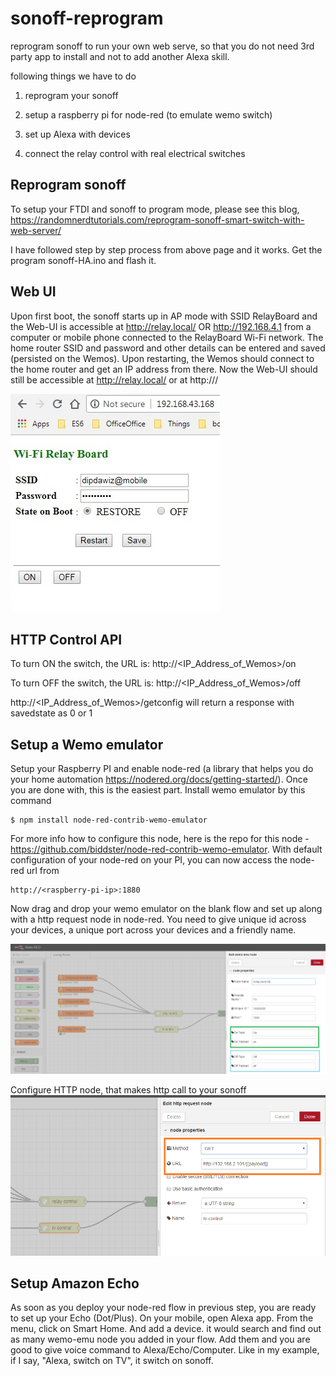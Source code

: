 # sonoff-reprogram
reprogram sonoff to run your own web serve, so that you do not need 3rd party app to install and not to add another Alexa skill.

following things we have to do

1. reprogram your sonoff

2. setup a raspberry pi for node-red (to emulate wemo switch)

3. set up Alexa with devices

4. connect the relay control with real electrical switches


## Reprogram sonoff
To setup your FTDI and sonoff to program mode, please see this blog, https://randomnerdtutorials.com/reprogram-sonoff-smart-switch-with-web-server/

I have followed step by step process from above page and it works. Get the program sonoff-HA.ino and flash it. 

## Web UI

Upon first boot, the sonoff starts up in AP mode with SSID RelayBoard and the Web-UI is accessible at http://relay.local/ OR http://192.168.4.1 from a computer or mobile phone connected to the RelayBoard Wi-Fi network. The home router SSID and password and other details can be entered and saved (persisted on the Wemos). Upon restarting, the Wemos should connect to the home router and get an IP address from there. Now the Web-UI should still be accessible at http://relay.local/ or at http://<whatever IP address the Wemos got from the router>/
  
![Web](https://github.com/dipdawiz/sonoff-reprogram/raw/master/ui.jpg)

## HTTP Control API

To turn ON the switch, the URL is:
http://<IP_Address_of_Wemos>/on

To turn OFF the switch, the URL is:
http://<IP_Address_of_Wemos>/off

http://<IP_Address_of_Wemos>/getconfig will return a response with savedstate as 0 or 1


## Setup a Wemo emulator

Setup your Raspberry PI and enable node-red (a library that helps you do your home automation https://nodered.org/docs/getting-started/). Once you are done with, this is the easiest part. Install wemo emulator by this command
```
$ npm install node-red-contrib-wemo-emulator
```
For more info how to configure this node, here is the repo for this node - https://github.com/biddster/node-red-contrib-wemo-emulator. With default configuration of your node-red on your PI, you can now access the node-red url from
```
http://<raspberry-pi-ip>:1880
```
Now drag and drop your wemo emulator on the blank flow and set up along with a http request node in node-red. 
You need to give unique id across your devices, a unique port across your devices and a friendly name.

![emulator](https://github.com/dipdawiz/sonoff-reprogram/raw/master/wemo-node-red-tv.png)

Configure HTTP node, that makes http call to your sonoff
![http-node](https://github.com/dipdawiz/sonoff-reprogram/raw/master/http-node.png)

## Setup Amazon Echo

As soon as you deploy your node-red flow in previous step, you are ready to set up your Echo (Dot/Plus). On your mobile, open Alexa app. From the menu, click on Smart Home. And add a device. it would search and find out as many wemo-emu node you added in your flow. Add them and you are good to give voice command to Alexa/Echo/Computer. Like in my example, if I say, "Alexa, switch on TV", it switch on sonoff.
